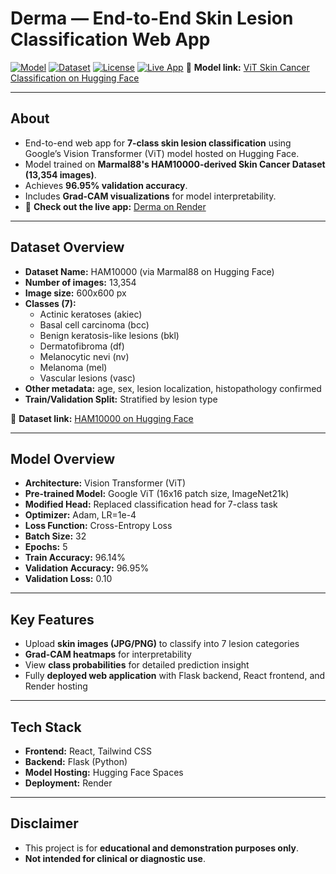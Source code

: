 # **Derma — End-to-End Skin Lesion Classification Web App**

[![Model](https://img.shields.io/badge/Model-ViT-blue?style=for-the-badge)](https://huggingface.co/Anwarkh1/Skin_Cancer-Image_Classification)
[![Dataset](https://img.shields.io/badge/Dataset-HAM10000-orange?style=for-the-badge)](https://huggingface.co/datasets/marmal88/skin_cancer)
[![License](https://img.shields.io/badge/License-Apache--2.0-green?style=for-the-badge)](https://github.com/yourusername/derma/blob/main/LICENSE)
[![Live App](https://img.shields.io/badge/Live%20App-Derma%20on%20Render-brightgreen?style=for-the-badge)](https://derma-ui.onrender.com/)
🔗 **Model link:** [ViT Skin Cancer Classification on Hugging Face](https://huggingface.co/Anwarkh1/Skin_Cancer-Image_Classification)

---

## **About**
- End-to-end web app for **7-class skin lesion classification** using Google’s Vision Transformer (ViT) model hosted on Hugging Face.  
- Model trained on **Marmal88's HAM10000-derived Skin Cancer Dataset (13,354 images)**.  
- Achieves **96.95% validation accuracy**.  
- Includes **Grad-CAM visualizations** for model interpretability.  
- 🔗 **Check out the live app:** [Derma on Render](https://derma-ui.onrender.com/)

---

## **Dataset Overview**
- **Dataset Name:** HAM10000 (via Marmal88 on Hugging Face)  
- **Number of images:** 13,354  
- **Image size:** 600x600 px  
- **Classes (7):**  
  - Actinic keratoses (akiec)  
  - Basal cell carcinoma (bcc)  
  - Benign keratosis-like lesions (bkl)  
  - Dermatofibroma (df)  
  - Melanocytic nevi (nv)  
  - Melanoma (mel)  
  - Vascular lesions (vasc)  
- **Other metadata:** age, sex, lesion localization, histopathology confirmed  
- **Train/Validation Split:** Stratified by lesion type  

🔗 **Dataset link:** [HAM10000 on Hugging Face](https://huggingface.co/datasets/marmal88/skin_cancer)

---

## **Model Overview**
- **Architecture:** Vision Transformer (ViT)  
- **Pre-trained Model:** Google ViT (16x16 patch size, ImageNet21k)  
- **Modified Head:** Replaced classification head for 7-class task  
- **Optimizer:** Adam, LR=1e-4  
- **Loss Function:** Cross-Entropy Loss  
- **Batch Size:** 32  
- **Epochs:** 5  
- **Train Accuracy:** 96.14%  
- **Validation Accuracy:** 96.95%  
- **Validation Loss:** 0.10  

---

## **Key Features**
- Upload **skin images (JPG/PNG)** to classify into 7 lesion categories  
- **Grad-CAM heatmaps** for interpretability  
- View **class probabilities** for detailed prediction insight  
- Fully **deployed web application** with Flask backend, React frontend, and Render hosting  

---

## **Tech Stack**
- **Frontend:** React, Tailwind CSS  
- **Backend:** Flask (Python)  
- **Model Hosting:** Hugging Face Spaces  
- **Deployment:** Render  

---

## **Disclaimer**
- This project is for **educational and demonstration purposes only**.  
- **Not intended for clinical or diagnostic use**.
